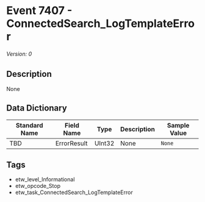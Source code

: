 # Event 7407 - ConnectedSearch_LogTemplateError
###### Version: 0

## Description
None

## Data Dictionary
|Standard Name|Field Name|Type|Description|Sample Value|
|---|---|---|---|---|
|TBD|ErrorResult|UInt32|None|`None`|

## Tags
* etw_level_Informational
* etw_opcode_Stop
* etw_task_ConnectedSearch_LogTemplateError
